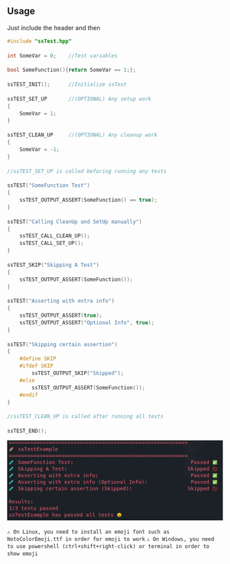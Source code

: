 ## Usage

Just include the header and then

```c++
#include "ssTest.hpp"

int SomeVar = 0;    //Test variables

bool SomeFunction(){return SomeVar == 1;};

ssTEST_INIT();      //Initialize ssTest

ssTEST_SET_UP       //(OPTIONAL) Any setup work
{
    SomeVar = 1;
}

ssTEST_CLEAN_UP     //(OPTIONAL) Any cleanup work
{
    SomeVar = -1;
}

//ssTEST_SET_UP is called beforing running any tests

ssTEST("SomeFunction Test")
{
    ssTEST_OUTPUT_ASSERT(SomeFunction() == true);
}

ssTEST("Calling CleanUp and SetUp manually")
{
    ssTEST_CALL_CLEAN_UP();
    ssTEST_CALL_SET_UP();
}

ssTEST_SKIP("Skipping A Test")
{
    ssTEST_OUTPUT_ASSERT(SomeFunction());
}

ssTEST("Asserting with extra info")
{
    ssTEST_OUTPUT_ASSERT(true);
    ssTEST_OUTPUT_ASSERT("Optional Info", true);
}

ssTEST("Skipping certain assertion")
{
    #define SKIP
    #ifdef SKIP
        ssTEST_OUTPUT_SKIP("Skipped");
    #else
        ssTEST_OUTPUT_ASSERT(SomeFunction());
    #endif
}

//ssTEST_CLEAN_UP is called after running all tests

ssTEST_END();
```

![](screenshot.png)

`⚠️ On Linux, you need to install an emoji font such as NotoColorEmoji.ttf in order for emoji to work`
`⚠️ On Windows, you need to use powershell (ctrl+shift+right-click) or terminal in order to show emoji`